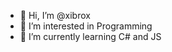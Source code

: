 - 👋 Hi, I’m @xibrox
- 👀 I’m interested in Programming
- 🌱 I’m currently learning C# and JS

<!---
xibrox/xibrox is a ✨ special ✨ repository because its `README.md` (this file) appears on your GitHub profile.
You can click the Preview link to take a look at your changes.
--->
